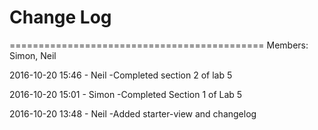# Change Log 

============================================
Members: Simon, Neil

2016-10-20 15:46 - Neil
-Completed section 2 of lab 5

2016-10-20 15:01 - Simon
-Completed Section 1 of Lab 5 

2016-10-20 13:48 - Neil
-Added starter-view and changelog